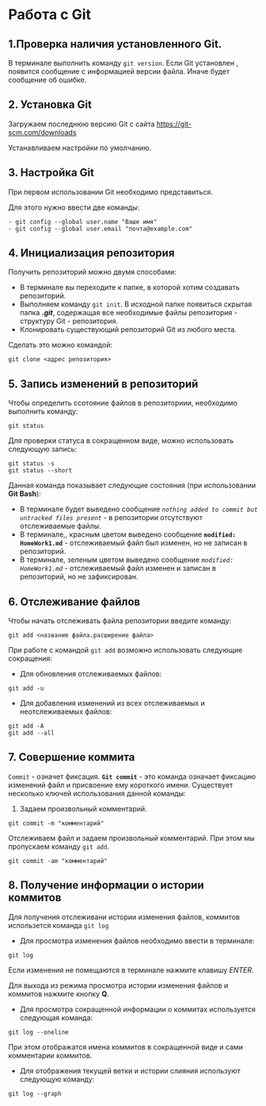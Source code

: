 # Работа с Git
## 1.Проверка наличия установленного Git.
В терминале выполнить команду `git version`.
Если Git установлен , появится сообщение с информацией версии файла. Иначе будет сообщение об ошибке.
## 2. Установка Git
Загружаем последнюю версию Git с сайта https://git-scm.com/downloads

Устанавливаем настройки по умолчанию.
## 3. Настройка Git
При первом использовании Git необходимо представиться.

Для этого нужно ввести две команды:
```
- git config --global user.name "Ваше имя"
- git config --global user.email "почта@example.com"
```
## 4. Инициализация репозитория
Получить репозиторий можно двумя способами:
* В терминале вы переходите к папке, в которой хотим создавать репозиторий.
* Выполняем команду `git init`. В исходной папке появиться скрытая папка **_.git_**,  содержащая все необходимые файлы репозитория - структуру Git - репозитория.
* Клонировать существующий репозиторий Git из любого места.

Сделать это можно командой:
```
git clone <адрес репозитория>
```
## 5. Запись изменений в репозиторий
Чтобы определить ссотояние файлов в репозиториии, необходимо выполнить команду:
```
git status
```
Для проверки статуса в сокращенном виде, можно использовать следующую запись:
```
git status -s
git status --short
```
Данная команда показывает следующие состояния (при использовании **Git Bash**):
* В терминале будет выведено сообщение *`nothing added to commit but untracked files present`* - в репозитории отсутствуют отслеживаемые файлы.
* В терминале,, красным цветом выведено сообщение **`modified:   HomeWork1.md`** - отслеживаемый файл был изменен, но не записан в репозиторий.
* В терминале, зеленым цветом выведено сообщение *`modified:   HomeWork1.md`* - отслеживаемый файл изменен и записан в репозиторий, но не зафиксирован.
## 6. Отслеживание файлов
Чтобы начать отслеживать файла репозитории введите команду:
```
git add <название файла.расширение файла>
```
При работе с командой `git add` возможно использовать следующие сокращения:
* Для обновления отслеживаемых файлов:
```
git add -u
```
* Для добавления изменений из всех отслеживаемых и неотслеживаемых файлов:
```
git add -A
git add --all
```
## 7. Совершение коммита
`Commit` - означет фиксация. **`Git commit`** - это команда означает фиксацию изменений файл и присвоение ему короткого имени.
Существует несколько ключей использования данной команды:
1. Задаем произвольный комментарий.
```
git commit -m "комментарий"
```
Отслеживаем файл и задаем произвольный комментарий. При этом мы пропускаем команду `git add`.
```
git commit -am "комментарий"
```
## 8. Получение информации о истории коммитов 
Для получения отслеживани истории изменения файлов, коммитов использется команда `git log`
* Для просмотра изменения файлов необходимо ввести в терминале:
```
git log
```
Если изменения не помещаются в терминале нажмите клавишу *_ENTER_*.

Для выхода из режима просмотра истории изменения файлов и коммитов нажмите кнопку **Q**.
* Для просмотра сокращенной информации о коммитах используется следующая команда:
```
git log --oneline
```
При этом отображатся имена коммитов в сокращенной виде и сами комментарии коммитов.
* Для отображения текущей ветки и истории слияния используют следующую команду:
```
git log --graph
```
